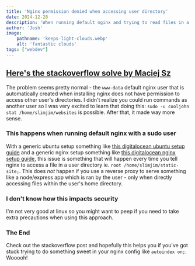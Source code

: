 ```yaml
---
title: 'Nginx permission denied when accessing user directory'
date: 2024-12-28
description: 'When running default nginx and trying to read files in a user directory, there is a stat permission denied error'
author: 'Josh'
image:
    pathname: 'keeps-light-clouds.webp'
    alt: 'fantastic clouds'
tags: ["webdev"]
---
```


## [Here's the stackoverflow solve by Maciej Sz](https://stackoverflow.com/a/25776092)
The problem seems pretty normal - the `www-data` default nginx user that is automatically created when installing nginx does not have permission to access other user's directories. I didn't realize you could run commands as another user so I was very excited to learn that doing this: `sudo -u cooljohn stat /home/slimjim/websites` is possible. After that, it made way more sense.

### This happens when running default nginx with a sudo user
With a generic ubuntu setup something like [this digitalocean ubuntu setup guide](https://www.digitalocean.com/community/tutorials/initial-server-setup-with-ubuntu) and a generic nginx setup something like [this digitalocean nginx setup guide](https://www.digitalocean.com/community/tutorials/how-to-install-nginx-on-ubuntu-22-04), this issue is something that will happen every time you tell nginx to access a file in a user directory ie. `root /home/slimjim/static-site;`. This does *not* happen if you use a reverse proxy to serve something like a node/express app which is ran by the user - only when directly accessing files within the user's home directory.

### I don't know how this impacts security
I'm not very good at linux so you might want to peep if you need to take extra precautions when using this approach.

### The End
Check out the stackoverflow post and hopefully this helps you if you've got stuck trying to do something sweet in your nginx config like `autoindex on;`. Wooooh!